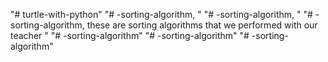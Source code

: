"# turtle-with-python" 
"# -sorting-algorithm, " 
"# -sorting-algorithm, " 
"# -sorting-algorithm, these are sorting algorithms that we performed with our teacher " 
"# -sorting-algorithm" 
"# -sorting-algorithm" 
"# -sorting-algorithm" 
